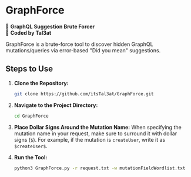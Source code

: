 # GraphForce

🧠 **GraphQL Suggestion Brute Forcer**  
📌 **Coded by Tal3at**

GraphForce is a brute-force tool to discover hidden GraphQL mutations/queries via error-based "Did you mean" suggestions.

## Steps to Use

1. **Clone the Repository:**
   ```bash
   git clone https://github.com/itsTal3at/GraphForce.git
   ```

2. **Navigate to the Project Directory:**
   ```bash
   cd GraphForce
   ```

3. **Place Dollar Signs Around the Mutation Name:**
   When specifying the mutation name in your request, make sure to surround it with dollar signs (`$`). For example, if the mutation is `createUser`, write it as `$createUser$`.

4. **Run the Tool:**
   ```bash
   python3 GraphForce.py -r request.txt -w mutationFieldWordlist.txt
   ```








